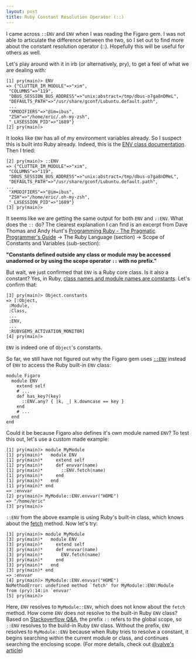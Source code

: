 ```yaml
---
layout: post
title: Ruby Constant Resolution Operator (::)
---
```


I came across `::ENV` and `ENV` when I was reading the Figaro gem.  I was not able to articulate the difference between the two, so I set out to find more about the constant resolution operator (::).  Hopefully this will be useful for others as well.

Let's play around with it in irb (or alternatively, pry), to get a feel of what we are dealing with:

```
[1] pry(main)> ENV
=> {"CLUTTER_IM_MODULE"=>"xim",
 "COLUMNS"=>"119",
 "DBUS_SESSION_BUS_ADDRESS"=>"unix:abstract=/tmp/dbus-o7ga8nDMeL",
 "DEFAULTS_PATH"=>"/usr/share/gconf/Lubuntu.default.path",
 ...
 "XMODIFIERS"=>"@im=ibus",
 "ZSH"=>"/home/eric/.oh-my-zsh",
 "_LXSESSION_PID"=>"1689"}
[2] pry(main)> 
```

It looks like `ENV` has all of my environment variables already.  So I suspect this is built into Ruby already.  Indeed, this is the [ENV class documentation](http://www.ruby-doc.org/core-2.1.2/ENV.html).  Then I tried:

```
[2] pry(main)> ::ENV
=> {"CLUTTER_IM_MODULE"=>"xim",
 "COLUMNS"=>"119",
 "DBUS_SESSION_BUS_ADDRESS"=>"unix:abstract=/tmp/dbus-o7ga8nDMeL",
 "DEFAULTS_PATH"=>"/usr/share/gconf/Lubuntu.default.path",
...
 "XMODIFIERS"=>"@im=ibus",
 "ZSH"=>"/home/eric/.oh-my-zsh",
 "_LXSESSION_PID"=>"1689"}
[3] pry(main)>
```

It seems like we are getting the same output for both `ENV` and `::ENV`.  What does the `::` do?  The clearest explanation I can find is an excerpt from Dave Thomas and Andy Hunt's [Programming Ruby - The Pragmatic Programmer's Guide](http://ruby-doc.com/docs/ProgrammingRuby/) -> The Ruby Language (section) -> Scope of Constants and Variables (sub-section):

**"Constants defined outside any class or module may be accessed unadorned or by using the scope operator `::` with no prefix."**

But wait, we just confirmed that `ENV` is a Ruby core class.  Is it also a constant? Yes, in Ruby, [class names and module names are constants](http://rubylearning.com/satishtalim/ruby_names.html).   Let's confirm that:

```
[3] pry(main)> Object.constants
=> [:Object,
 :Module,
 :Class,
 ...
 :ENV,
 ...
 :RUBYGEMS_ACTIVATION_MONITOR]
[4] pry(main)> 
```

`ENV` is indeed one of `Object`'s constants.

So far, we still have not figured out why the Figaro gem uses [`::ENV`](https://github.com/laserlemon/figaro/blob/master/lib/figaro/env.rb#L33) instead of `ENV` to access the Ruby built-in `ENV` class:

```
module Figaro
  module ENV
    extend self
    # ...
    def has_key?(key)
      ::ENV.any? { |k, _| k.downcase == key }
    end
    # ...
  end
end
```

Could it be because Figaro also defines it's own module named `ENV`?  To test this out, let's use a custom made example:

```
[1] pry(main)> module MyModule
[1] pry(main)*   module ENV
[1] pry(main)*     extend self
[1] pry(main)*     def envvar(name)
[1] pry(main)*       ::ENV.fetch(name)
[1] pry(main)*     end  
[1] pry(main)*   end  
[1] pry(main)* end  
=> :envvar
[2] pry(main)> MyModule::ENV.envvar("HOME")
=> "/home/eric"
[3] pry(main)>
```

`::ENV` from the above example is using Ruby's built-in class, which knows about the [fetch](http://www.ruby-doc.org/core-2.1.2/ENV.html) method.  Now let's try:

```
[3] pry(main)> module MyModule
[3] pry(main)*   module ENV
[3] pry(main)*     extend self
[3] pry(main)*     def envvar(name)
[3] pry(main)*       ENV.fetch(name)
[3] pry(main)*     end  
[3] pry(main)*   end  
[3] pry(main)* end  
=> :envvar
[4] pry(main)> MyModule::ENV.envvar("HOME")
NoMethodError: undefined method `fetch' for MyModule::ENV:Module
from (pry):14:in `envvar'
[5] pry(main)> 
```

Here, `ENV` resolves to `MyModule::ENV`, which does not know about the `fetch` method.  How come `ENV` does not resolve to the built-in Ruby `ENV` class?  Based on [Stackoverflow Q&A](http://stackoverflow.com/questions/5032844/ruby-what-does-prefix-do), 
the prefix `::` refers to the global scope, so `::ENV` resolves to the build-in Ruby `ENV` class.  Without the prefix, `ENV` resolves to `MyModule::ENV` because when Ruby tries to resolve a constant, it begins searching within the current module or class, and continues searching the enclosing scope.  (For more details, check out [@valve's article](http://valve.github.io/blog/2013/10/26/constant-resolution-in-ruby/))
